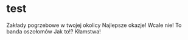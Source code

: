 # test
Zakłady pogrzebowe w twojej okolicy
Najlepsze okazje!
Wcale nie! To banda oszołomów
Jak to!? Kłamstwa!

